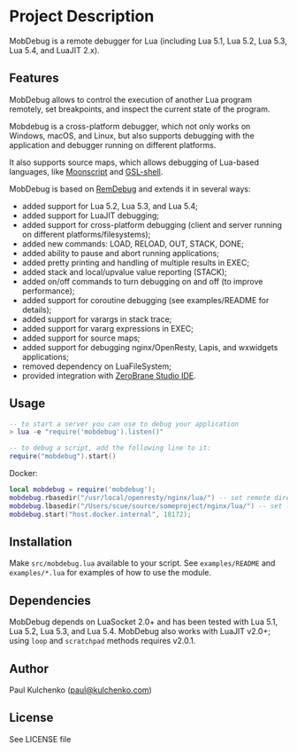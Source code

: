 # Project Description

MobDebug is a remote debugger for Lua (including Lua 5.1, Lua 5.2, Lua 5.3, Lua 5.4, and LuaJIT 2.x).

## Features

MobDebug allows to control the execution of another Lua program remotely,
set breakpoints, and inspect the current state of the program.

Mobdebug is a cross-platform debugger, which not only works on Windows, macOS, and Linux, but
also supports debugging with the application and debugger running on different platforms.

It also supports source maps, which allows debugging of Lua-based languages,
like [Moonscript](http://notebook.kulchenko.com/zerobrane/moonscript-debugging-with-zerobrane-studio)
and [GSL-shell](http://notebook.kulchenko.com/zerobrane/gsl-shell-debugging-with-zerobrane-studio).

MobDebug is based on [RemDebug](http://www.keplerproject.org/remdebug/) and
extends it in several ways:

* added support for Lua 5.2, Lua 5.3, and Lua 5.4;
* added support for LuaJIT debugging;
* added support for cross-platform debugging (client and server running on different platforms/filesystems);
* added new commands: LOAD, RELOAD, OUT, STACK, DONE;
* added ability to pause and abort running applications;
* added pretty printing and handling of multiple results in EXEC;
* added stack and local/upvalue value reporting (STACK);
* added on/off commands to turn debugging on and off (to improve performance);
* added support for coroutine debugging (see examples/README for details);
* added support for varargs in stack trace;
* added support for vararg expressions in EXEC;
* added support for source maps;
* added support for debugging nginx/OpenResty, Lapis, and wxwidgets applications;
* removed dependency on LuaFileSystem;
* provided integration with [ZeroBrane Studio IDE](http://studio.zerobrane.com/).

## Usage

```lua
-- to start a server you can use to debug your application
> lua -e "require('mobdebug').listen()"

-- to debug a script, add the following line to it:
require("mobdebug").start()
```

Docker:
```lua
local mobdebug = require('mobdebug');
mobdebug.rbasedir("/usr/local/openresty/nginx/lua/") -- set remote directory
mobdebug.lbasedir("/Users/scue/source/someproject/nginx/lua/") -- set local directory
mobdebug.start("host.docker.internal", 18172);
```

## Installation

Make `src/mobdebug.lua` available to your script.
See `examples/README` and `examples/*.lua` for examples of how to use the module.

## Dependencies

MobDebug depends on LuaSocket 2.0+ and has been tested with Lua 5.1, Lua 5.2, Lua 5.3, and Lua 5.4.
MobDebug also works with LuaJIT v2.0+; using `loop` and `scratchpad` methods requires v2.0.1.

## Author

Paul Kulchenko (paul@kulchenko.com)

## License

See LICENSE file
